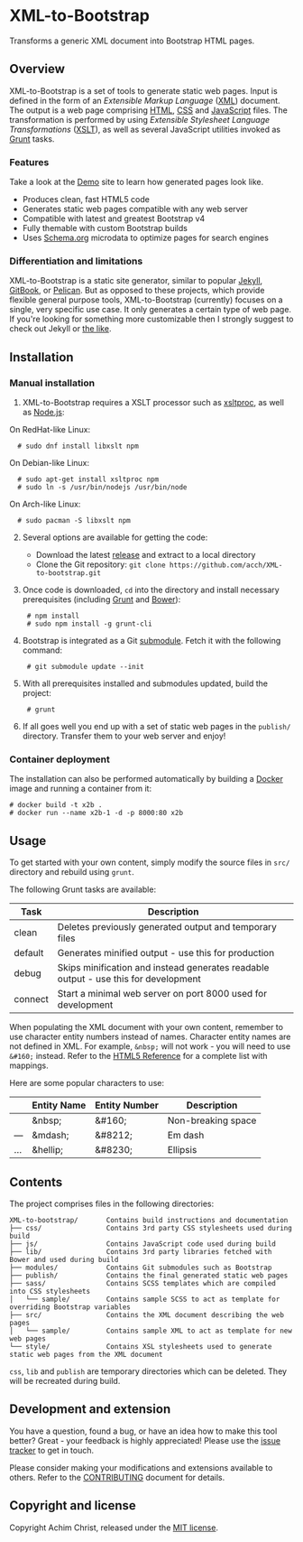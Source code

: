 # XML-to-Bootstrap

Transforms a generic XML document into Bootstrap HTML pages.

## Overview

XML-to-Bootstrap is a set of tools to generate static web pages.
Input is defined in the form of an *Extensible Markup Language* ([XML](https://en.wikipedia.org/wiki/XML)) document.
The output is a web page comprising [HTML](https://en.wikipedia.org/wiki/HTML), [CSS](https://en.wikipedia.org/wiki/Cascading_Style_Sheets) and [JavaScript](https://en.wikipedia.org/wiki/JavaScript) files. The transformation is performed by using *Extensible Stylesheet Language Transformations* ([XSLT](https://en.wikipedia.org/wiki/XSLT)), as well as several JavaScript utilities invoked as [Grunt](https://gruntjs.com/) tasks.

### Features

Take a look at the [Demo](https://acch.github.io/XML-to-bootstrap/) site to learn how generated pages look like.

- Produces clean, fast HTML5 code
- Generates static web pages compatible with any web server
- Compatible with latest and greatest Bootstrap v4
- Fully themable with custom Bootstrap builds
- Uses [Schema.org](https://schema.org) microdata to optimize pages for search engines

### Differentiation and limitations

XML-to-Bootstrap is a static site generator, similar to popular [Jekyll](https://jekyllrb.com/), [GitBook](https://www.gitbook.com/), or [Pelican](http://blog.getpelican.com/). But as opposed to these projects, which provide flexible general purpose tools, XML-to-Bootstrap (currently) focuses on a single, very specific use case. It only generates a certain type of web page. If you're looking for something more customizable then I strongly suggest to check out Jekyll or [the like](https://www.staticgen.com/).

## Installation

### Manual installation

1. XML-to-Bootstrap requires a XSLT processor such as [xsltproc](http://xmlsoft.org/XSLT/xsltproc2.html), as well as [Node.js](https://www.nodejs.org/):

  On RedHat-like Linux:

      # sudo dnf install libxslt npm

  On Debian-like Linux:

      # sudo apt-get install xsltproc npm
      # sudo ln -s /usr/bin/nodejs /usr/bin/node

  On Arch-like Linux:

      # sudo pacman -S libxslt npm

2. Several options are available for getting the code:

   - Download the latest [release](https://github.com/acch/XML-to-bootstrap/releases/latest) and extract to a local directory
   - Clone the Git repository: `git clone https://github.com/acch/XML-to-bootstrap.git`

3. Once code is downloaded, `cd` into the directory and install necessary prerequisites (including [Grunt](https://gruntjs.com/) and [Bower](https://bower.io/)):

        # npm install
        # sudo npm install -g grunt-cli

4. Bootstrap is integrated as a Git [submodule](https://git-scm.com/docs/git-submodule). Fetch it with the following command:

        # git submodule update --init

5. With all prerequisites installed and submodules updated, build the project:

        # grunt

6. If all goes well you end up with a set of static web pages in the `publish/` directory. Transfer them to your web server and enjoy!

### Container deployment

The installation can also be performed automatically by building a [Docker](https://www.docker.com/) image and running a container from it:

    # docker build -t x2b .
    # docker run --name x2b-1 -d -p 8000:80 x2b

## Usage

To get started with your own content, simply modify the source files in `src/` directory and rebuild using `grunt`.

The following Grunt tasks are available:

Task | Description
--- | ---
clean | Deletes previously generated output and temporary files
default | Generates minified output - use this for production
debug | Skips minification and instead generates readable output - use this for development
connect | Start a minimal web server on port 8000 used for development

When populating the XML document with your own content, remember to use character entity numbers instead of names. Character entity names are not defined in XML. For example, `&nbsp;` will not work - you will need to use `&#160;` instead. Refer to the [HTML5 Reference](https://dev.w3.org/html5/html-author/charref) for a complete list with mappings.

Here are some popular characters to use:

&#160; | Entity Name | Entity Number | Description
--- | --- | --- | ---
&#160; | &amp;nbsp; | &amp;#160; | Non-breaking space
&#8212; | &amp;mdash; | &amp;#8212; | Em dash
&#8230; | &amp;hellip; | &amp;#8230; | Ellipsis

## Contents

The project comprises files in the following directories:

```
XML-to-bootstrap/       Contains build instructions and documentation
├── css/                Contains 3rd party CSS stylesheets used during build
├── js/                 Contains JavaScript code used during build
├── lib/                Contains 3rd party libraries fetched with Bower and used during build
├── modules/            Contains Git submodules such as Bootstrap
├── publish/            Contains the final generated static web pages
├── sass/               Contains SCSS templates which are compiled into CSS stylesheets
│   └── sample/         Contains sample SCSS to act as template for overriding Bootstrap variables
├── src/                Contains the XML document describing the web pages
│   └── sample/         Contains sample XML to act as template for new web pages
└── style/              Contains XSL stylesheets used to generate static web pages from the XML document
```

`css`, `lib` and `publish` are temporary directories which can be deleted. They will be recreated during build.

## Development and extension

You have a question, found a bug, or have an idea how to make this tool better? Great - your feedback is highly appreciated! Please use the [issue tracker](https://github.com/acch/XML-to-bootstrap/issues) to get in touch.

Please consider making your modifications and extensions available to others. Refer to the [CONTRIBUTING](CONTRIBUTING.md) document for details.

## Copyright and license

Copyright Achim Christ, released under the [MIT license](LICENSE).
